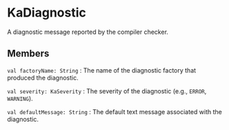 # KaDiagnostic

A diagnostic message reported by the compiler checker.

## Members

`val factoryName: String`
: The name of the diagnostic factory that produced the diagnostic.

`val severity: KaSeverity`
: The severity of the diagnostic (e.g., `ERROR`, `WARNING`).

`val defaultMessage: String`
: The default text message associated with the diagnostic.